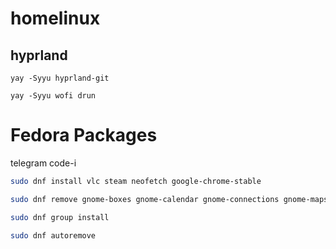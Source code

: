 # homelinux

 ## hyprland

 ```
yay -Syyu hyprland-git
```

```
yay -Syyu wofi drun
```

# Fedora Packages
telegram code-i
```bash
sudo dnf install vlc steam neofetch google-chrome-stable 
```
```bash
sudo dnf remove gnome-boxes gnome-calendar gnome-connections gnome-maps gnome-tour gnome-weather firefox
```

```bash
sudo dnf group install
```

```bash
sudo dnf autoremove
```